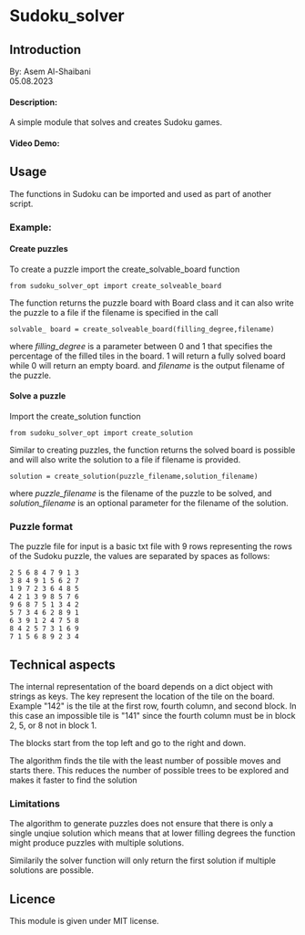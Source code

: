 # Sudoku_solver
## Introduction
By: Asem Al-Shaibani \
05.08.2023
#### Description:
A simple module that solves and creates Sudoku games.
#### Video Demo:

## Usage
The functions in Sudoku can be imported and used as part of another script.
### Example:
#### Create puzzles
To create a puzzle import the create_solvable_board function
```
from sudoku_solver_opt import create_solveable_board
```
The function returns the puzzle board with Board class and it can also write the puzzle to a file if the filename is specified in the call
```
solvable_ board = create_solveable_board(filling_degree,filename)
```
where *filling_degree* is a parameter between 0 and 1 that specifies the percentage of the filled tiles in the board. 1 will return a fully solved board
while 0 will return an empty board. 
and *filename* is the output filename of the puzzle. 

#### Solve a puzzle
Import the create_solution function
```
from sudoku_solver_opt import create_solution
```

Similar to creating puzzles, the function returns the solved board is possible and will also write the solution to a file if filename is provided.
```
solution = create_solution(puzzle_filename,solution_filename)
```
where *puzzle_filename* is the filename of the puzzle to be solved, and *solution_filename* is an optional parameter for the filename of the solution.

### Puzzle format
The puzzle file for input is a basic txt file with 9 rows representing the rows of the Sudoku puzzle, the values are separated by spaces as follows:
```
2 5 6 8 4 7 9 1 3
3 8 4 9 1 5 6 2 7
1 9 7 2 3 6 4 8 5
4 2 1 3 9 8 5 7 6
9 6 8 7 5 1 3 4 2
5 7 3 4 6 2 8 9 1
6 3 9 1 2 4 7 5 8
8 4 2 5 7 3 1 6 9
7 1 5 6 8 9 2 3 4
```

## Technical aspects
The internal representation of the board depends on a dict object with strings as keys. The key represent the location of the tile on the board. Example "142" is the tile at the first row, fourth column, and second block. In this case an impossible tile is "141" since the fourth column must be in block 2, 5, or 8 not in block 1. 

The blocks start from the top left and go to the right and down.

The algorithm finds the tile with the least number of possible moves and starts there. This reduces the number of possible trees to be explored and makes it faster to find the solution

### Limitations
The algorithm to generate puzzles does not ensure that there is only a single unqiue solution which means that at lower filling degrees the function might 
produce puzzles with multiple solutions. 

Similarily the solver function will only return the first solution if multiple solutions are possible. 

 

## Licence
This module is given under MIT license.
